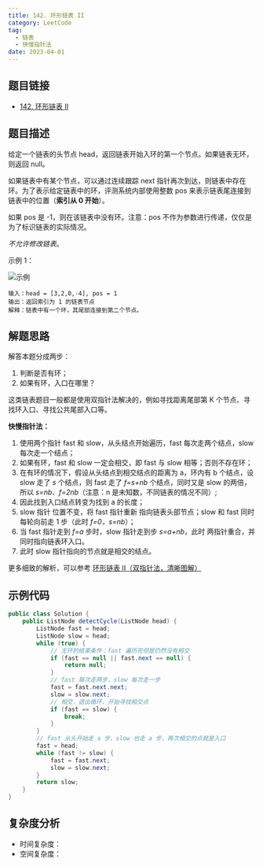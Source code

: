 ```yaml
---
title: 142. 环形链表 II
category: LeetCode
tag:
  - 链表
  - 快慢指针法
date: 2023-04-01
---
```


## 题目链接

- [142. 环形链表 II](https://leetcode.cn/problems/linked-list-cycle-ii/)

## 题目描述 <Badge text="中等" type="warning"/>

给定一个链表的头节点  head，返回链表开始入环的第一个节点。如果链表无环，则返回 null。

如果链表中有某个节点，可以通过连续跟踪 next 指针再次到达，则链表中存在环。为了表示给定链表中的环，评测系统内部使用整数 pos 来表示链表尾连接到链表中的位置（**索引从 0 开始**）。

如果 pos 是 -1，则在该链表中没有环。注意：pos 不作为参数进行传递，仅仅是为了标识链表的实际情况。

*不允许修改链表*。

示例 1：

![示例](https://assets.leetcode.com/uploads/2018/12/07/circularlinkedlist.png)

```
输入：head = [3,2,0,-4], pos = 1
输出：返回索引为 1 的链表节点
解释：链表中有一个环，其尾部连接到第二个节点。
```

## 解题思路

解答本题分成两步：
1. 判断是否有环；
2. 如果有环，入口在哪里？

这类链表题目一般都是使用双指针法解决的，例如寻找距离尾部第 K 个节点、寻找环入口、寻找公共尾部入口等。

**快慢指针法：**

1. 使用两个指针 fast 和 slow，从头结点开始遍历，fast 每次走两个结点，slow 每次走一个结点；
2. 如果有环，fast 和 slow 一定会相交，即 fast 与 slow 相等；否则不存在环；
3. 在有环的情况下，假设从头结点到相交结点的距离为 a，环内有 b 个结点，设 slow 走了 *s* 个结点，则 fast 走了 *f=s+nb* 个结点，同时又是 slow 的两倍，所以 *s=nb*、*f=2nb*（注意：n 是未知数，不同链表的情况不同）;
4. 因此找到入口结点转变为找到 a 的长度；
  1. slow 指针 位置不变，将 fast 指针重新 指向链表头部节点；slow 和 fast 同时每轮向前走 1 步（此时 *f=0，s=nb*）；
  2. 当 fast 指针走到 *f=a* 步时，slow 指针走到步 *s=a+nb*，此时 两指针重合，并同时指向链表环入口。
  3. 此时 slow 指针指向的节点就是相交的结点。

更多细致的解析，可以参考 [环形链表 II（双指针法，清晰图解）](https://leetcode.cn/problems/linked-list-cycle-ii/solutions/12616/linked-list-cycle-ii-kuai-man-zhi-zhen-shuang-zhi-/)

## 示例代码

```java
public class Solution {
    public ListNode detectCycle(ListNode head) {
        ListNode fast = head;
        ListNode slow = head;
        while (true) {
            // 无环的结束条件：fast 遍历完但是仍然没有相交
            if (fast == null || fast.next == null) {
                return null;
            }
            // fast 每次走两步，slow 每次走一步
            fast = fast.next.next;
            slow = slow.next;
            // 相交，退出循环，开始寻找相交点
            if (fast == slow) {
                break;
            }
        }
        // fast 从头开始走 a 步，slow 也走 a 步，再次相交的点就是入口
        fast = head;
        while (fast != slow) {
            fast = fast.next;
            slow = slow.next;
        }
        return slow;
    }
}
```

## 复杂度分析

- 时间复杂度：
- 空间复杂度：